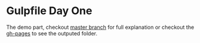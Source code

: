 # Gulpfile Day One

The demo part, checkout [master branch](https://github.com/alvarto/gulp-day-one/tree/master) for full explanation or checkout the [gh-pages](https://github.com/alvarto/gulp-day-one/tree/gh-pages) to see the outputed folder.